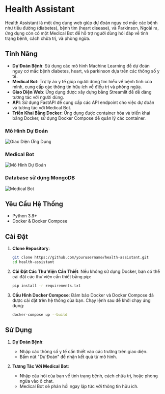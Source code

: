 # Health Assistant

Health Assistant là một ứng dụng web giúp dự đoán nguy cơ mắc các bệnh như tiểu đường (diabetes), bệnh tim (heart disease), và Parkinson. Ngoài ra, ứng dụng còn có một Medical Bot để hỗ trợ người dùng hỏi đáp về tình trạng bệnh, cách chữa trị, và phòng ngừa.

## Tính Năng

- **Dự Đoán Bệnh**: Sử dụng các mô hình Machine Learning để dự đoán nguy cơ mắc bệnh diabetes, heart, và parkinson dựa trên các thông số y tế.
- **Medical Bot**: Trợ lý ảo y tế giúp người dùng tìm hiểu về bệnh tình của mình, cung cấp các thông tin hữu ích về điều trị và phòng ngừa.
- **Giao Diện Web**: Ứng dụng được xây dựng bằng Streamlit để dễ dàng tương tác với người dùng.
- **API**: Sử dụng FastAPI để cung cấp các API endpoint cho việc dự đoán và tương tác với Medical Bot.
- **Triển Khai Bằng Docker**: Ứng dụng được container hóa và triển khai bằng Docker, sử dụng Docker Compose để quản lý các container.

### Mô Hình Dự Đoán
![Giao Diện Ứng Dụng](https://drive.google.com/uc?id=1n1nCpqQIZtRLfXqJbyiLNuBWGepeGDTu)

### Medical Bot
![Mô Hình Dự Đoán](https://drive.google.com/uc?id=1tLwc4d5TTcHH86r2nHlgP9tNBnwIKSfb)

### Database sử dụng MongoDB
![Medical Bot](https://drive.google.com/uc?id=1x2swrQZ9ugbVC4iRubLONNUg7oe6-ZZP)

## Yêu Cầu Hệ Thống

- Python 3.8+
- Docker & Docker Compose

## Cài Đặt

1. **Clone Repository**:
    ```bash
    git clone https://github.com/yourusername/health-assistant.git
    cd health-assistant
    ```

2. **Cài Đặt Các Thư Viện Cần Thiết**:
    Nếu không sử dụng Docker, bạn có thể cài đặt các thư viện cần thiết bằng pip:
    ```bash
    pip install -r requirements.txt
    ```

3. **Cấu Hình Docker Compose**:
    Đảm bảo Docker và Docker Compose đã được cài đặt trên hệ thống của bạn. Chạy lệnh sau để khởi chạy ứng dụng:
    ```bash
    docker-compose up --build
    ```

## Sử Dụng

1. **Dự Đoán Bệnh**:
   - Nhập các thông số y tế cần thiết vào các trường trên giao diện.
   - Bấm nút "Dự Đoán" để nhận kết quả từ mô hình.

2. **Tương Tác Với Medical Bot**:
   - Nhập câu hỏi của bạn về tình trạng bệnh, cách chữa trị, hoặc phòng ngừa vào ô chat.
   - Medical Bot sẽ phản hồi ngay lập tức với thông tin hữu ích.

